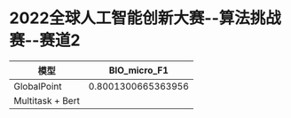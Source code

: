 # 2022全球人工智能创新大赛--算法挑战赛--赛道2



| 模型             | BIO_micro_F1       |
| ---------------- | ------------------ |
| GlobalPoint      | 0.8001300665363956 |
| Multitask + Bert |                    |

